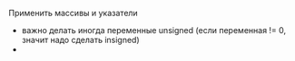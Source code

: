 Применить массивы и указатели
- важно делать иногда переменные unsigned (если переменная != 0, значит надо сделать insigned)
- 